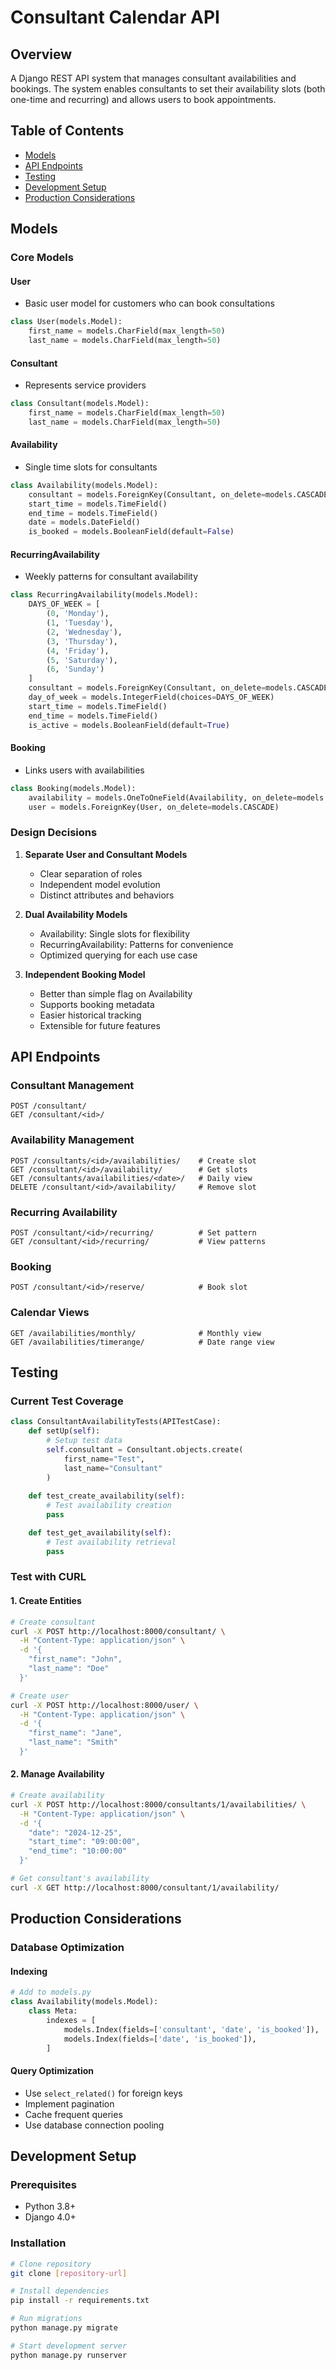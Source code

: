 # Consultant Calendar API

## Overview
A Django REST API system that manages consultant availabilities and bookings. The system enables consultants to set their availability slots (both one-time and recurring) and allows users to book appointments.

## Table of Contents
- [Models](#models)
- [API Endpoints](#api-endpoints)
- [Testing](#testing)
- [Development Setup](#development-setup)
- [Production Considerations](#production-considerations)

## Models

### Core Models

#### User
- Basic user model for customers who can book consultations
```python
class User(models.Model):
    first_name = models.CharField(max_length=50)
    last_name = models.CharField(max_length=50)
```

#### Consultant
- Represents service providers
```python
class Consultant(models.Model):
    first_name = models.CharField(max_length=50)
    last_name = models.CharField(max_length=50)
```

#### Availability
- Single time slots for consultants
```python
class Availability(models.Model):
    consultant = models.ForeignKey(Consultant, on_delete=models.CASCADE)
    start_time = models.TimeField()
    end_time = models.TimeField()
    date = models.DateField()
    is_booked = models.BooleanField(default=False)
```

#### RecurringAvailability
- Weekly patterns for consultant availability
```python
class RecurringAvailability(models.Model):
    DAYS_OF_WEEK = [
        (0, 'Monday'),
        (1, 'Tuesday'),
        (2, 'Wednesday'),
        (3, 'Thursday'),
        (4, 'Friday'),
        (5, 'Saturday'),
        (6, 'Sunday')
    ]
    consultant = models.ForeignKey(Consultant, on_delete=models.CASCADE)
    day_of_week = models.IntegerField(choices=DAYS_OF_WEEK)
    start_time = models.TimeField()
    end_time = models.TimeField()
    is_active = models.BooleanField(default=True)
```

#### Booking
- Links users with availabilities
```python
class Booking(models.Model):
    availability = models.OneToOneField(Availability, on_delete=models.CASCADE)
    user = models.ForeignKey(User, on_delete=models.CASCADE)
```

### Design Decisions

1. **Separate User and Consultant Models**
   - Clear separation of roles
   - Independent model evolution
   - Distinct attributes and behaviors

2. **Dual Availability Models**
   - Availability: Single slots for flexibility
   - RecurringAvailability: Patterns for convenience
   - Optimized querying for each use case

3. **Independent Booking Model**
   - Better than simple flag on Availability
   - Supports booking metadata
   - Easier historical tracking
   - Extensible for future features

## API Endpoints

### Consultant Management
```
POST /consultant/ 
GET /consultant/<id>/
```

### Availability Management
```
POST /consultants/<id>/availabilities/    # Create slot
GET /consultant/<id>/availability/        # Get slots
GET /consultants/availabilities/<date>/   # Daily view
DELETE /consultant/<id>/availability/     # Remove slot
```

### Recurring Availability
```
POST /consultant/<id>/recurring/          # Set pattern
GET /consultant/<id>/recurring/           # View patterns
```

### Booking
```
POST /consultant/<id>/reserve/            # Book slot
```

### Calendar Views
```
GET /availabilities/monthly/              # Monthly view
GET /availabilities/timerange/            # Date range view
```

## Testing

### Current Test Coverage
```python
class ConsultantAvailabilityTests(APITestCase):
    def setUp(self):
        # Setup test data
        self.consultant = Consultant.objects.create(
            first_name="Test",
            last_name="Consultant"
        )
        
    def test_create_availability(self):
        # Test availability creation
        pass

    def test_get_availability(self):
        # Test availability retrieval
        pass
```

### Test with CURL

#### 1. Create Entities
```bash
# Create consultant
curl -X POST http://localhost:8000/consultant/ \
  -H "Content-Type: application/json" \
  -d '{
    "first_name": "John",
    "last_name": "Doe"
  }'

# Create user
curl -X POST http://localhost:8000/user/ \
  -H "Content-Type: application/json" \
  -d '{
    "first_name": "Jane",
    "last_name": "Smith"
  }'
```

#### 2. Manage Availability
```bash
# Create availability
curl -X POST http://localhost:8000/consultants/1/availabilities/ \
  -H "Content-Type: application/json" \
  -d '{
    "date": "2024-12-25",
    "start_time": "09:00:00",
    "end_time": "10:00:00"
  }'

# Get consultant's availability
curl -X GET http://localhost:8000/consultant/1/availability/
```


## Production Considerations

### Database Optimization

#### Indexing
```python
# Add to models.py
class Availability(models.Model):
    class Meta:
        indexes = [
            models.Index(fields=['consultant', 'date', 'is_booked']),
            models.Index(fields=['date', 'is_booked']),
        ]
```

#### Query Optimization
- Use `select_related()` for foreign keys
- Implement pagination
- Cache frequent queries
- Use database connection pooling


## Development Setup

### Prerequisites
- Python 3.8+
- Django 4.0+


### Installation
```bash
# Clone repository
git clone [repository-url]

# Install dependencies
pip install -r requirements.txt

# Run migrations
python manage.py migrate

# Start development server
python manage.py runserver
```
